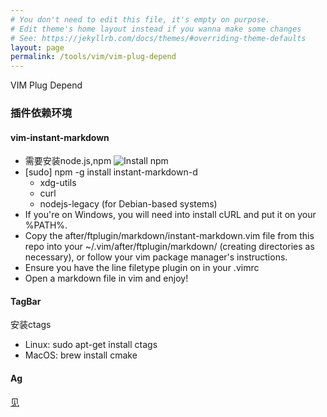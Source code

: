 ```yaml
---
# You don't need to edit this file, it's empty on purpose.
# Edit theme's home layout instead if you wanna make some changes
# See: https://jekyllrb.com/docs/themes/#overriding-theme-defaults
layout: page
permalink: /tools/vim/vim-plug-depend
---
```


VIM Plug Depend

### 插件依赖环境
#### vim-instant-markdown

* 需要安装node.js,npm ![Install npm](https://docs.npmjs.com/getting-started/installing-node)
* [sudo] npm -g install instant-markdown-d
	- xdg-utils
	- curl
	- nodejs-legacy (for Debian-based systems)
* If you're on Windows, you will need into install cURL and put it on your %PATH%.
* Copy the after/ftplugin/markdown/instant-markdown.vim file from this repo into your ~/.vim/after/ftplugin/markdown/ (creating directories as necessary), or follow your vim package manager's instructions.
* Ensure you have the line filetype plugin on in your .vimrc
* Open a markdown file in vim and enjoy!

#### TagBar

安装ctags
- Linux: sudo apt-get install ctags
- MacOS: brew install cmake

#### Ag
[见](https://github.com/ggreer/the_silver_searcher)
